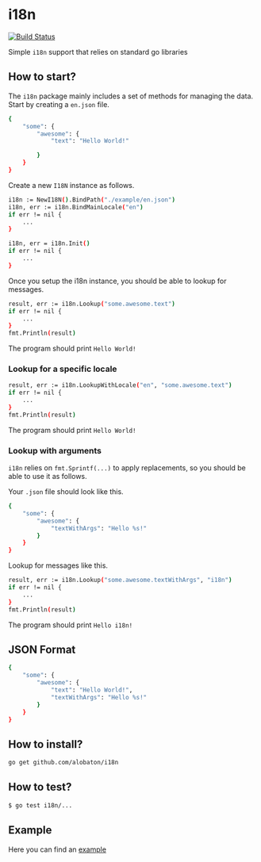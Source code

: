 # i18n

[![Build Status](https://travis-ci.org/alobaton/i18n.svg?branch=main)](https://travis-ci.org/alobaton/i18n)

Simple `i18n` support that relies on standard go libraries

## How to start?

The `i18n` package mainly includes a set of methods for managing the data. Start by creating a `en.json` file.
```bash
{
    "some": {
        "awesome": {
            "text": "Hello World!"

        }
    }
}
```
Create a new `I18N` instance as follows.
```bash
i18n := NewI18N().BindPath("./example/en.json")
i18n, err := i18n.BindMainLocale("en")
if err != nil {
	...
}

i18n, err = i18n.Init()
if err != nil {
	...
}
```

Once you setup the i18n instance, you should be able to lookup for messages.
```bash
result, err := i18n.Lookup("some.awesome.text")
if err != nil {
    ...
}
fmt.Println(result)
```

The program should print `Hello World!`

### Lookup for a specific locale

```bash
result, err := i18n.LookupWithLocale("en", "some.awesome.text")
if err != nil {
    ...
}
fmt.Println(result)
```

The program should print `Hello World!`

### Lookup with arguments

`i18n` relies on `fmt.Sprintf(...)` to apply replacements, so you should be able to use it as follows.

Your `.json` file should look like this. 
```bash
{
    "some": {
        "awesome": {
            "textWithArgs": "Hello %s!"
        }
    }
}
```

Lookup for messages like this.
```bash
result, err := i18n.Lookup("some.awesome.textWithArgs", "i18n")
if err != nil {
    ...
}
fmt.Println(result)
```

The program should print `Hello i18n!`

## JSON Format

```bash
{
    "some": {
        "awesome": {
            "text": "Hello World!",
            "textWithArgs": "Hello %s!"
        }
    }
}
```

## How to install?

```bash
go get github.com/alobaton/i18n
```

## How to test?

```bash
$ go test i18n/...
```

## Example

Here you can find an [example](https://github.com/alobaton/i18n/blob/main/example/main.go)
